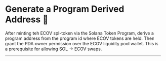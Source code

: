 # Generate a Program Derived Address :open_file_folder:

After minting teh ECOV spl-token via the Solana Token Program, derive a program address from the program id where ECOV tokens are held. Then grant the PDA owner permission over the ECOV liquidity pool wallet. This is a prerequisite for allowing SOL &rarr; ECOV swaps.

---

